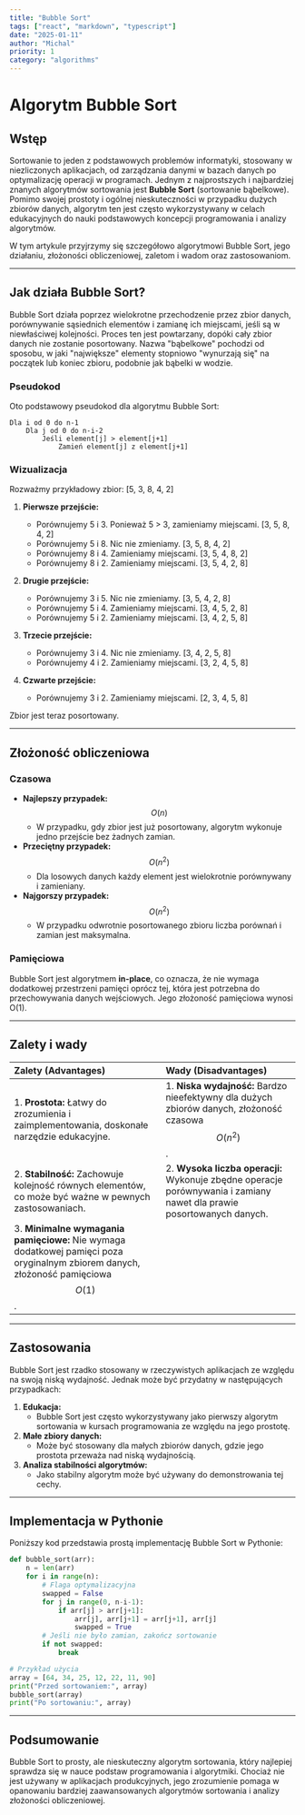 ```yaml
---
title: "Bubble Sort"
tags: ["react", "markdown", "typescript"]
date: "2025-01-11"
author: "Michal"
priority: 1
category: "algorithms"
---
```


# Algorytm Bubble Sort

## Wstęp

Sortowanie to jeden z podstawowych problemów informatyki, stosowany w niezliczonych aplikacjach, od zarządzania danymi w bazach danych po optymalizację operacji w programach. Jednym z najprostszych i najbardziej znanych algorytmów sortowania jest **Bubble Sort** (sortowanie bąbelkowe). Pomimo swojej prostoty i ogólnej nieskuteczności w przypadku dużych zbiorów danych, algorytm ten jest często wykorzystywany w celach edukacyjnych do nauki podstawowych koncepcji programowania i analizy algorytmów.

W tym artykule przyjrzymy się szczegółowo algorytmowi Bubble Sort, jego działaniu, złożoności obliczeniowej, zaletom i wadom oraz zastosowaniom.

---

## Jak działa Bubble Sort?

Bubble Sort działa poprzez wielokrotne przechodzenie przez zbior danych, porównywanie sąsiednich elementów i zamianę ich miejscami, jeśli są w niewłaściwej kolejności. Proces ten jest powtarzany, dopóki cały zbior danych nie zostanie posortowany. Nazwa "bąbelkowe" pochodzi od sposobu, w jaki "największe" elementy stopniowo "wynurzają się" na początek lub koniec zbioru, podobnie jak bąbelki w wodzie.

### Pseudokod

Oto podstawowy pseudokod dla algorytmu Bubble Sort:

```
Dla i od 0 do n-1
    Dla j od 0 do n-i-2
        Jeśli element[j] > element[j+1]
            Zamień element[j] z element[j+1]
```

### Wizualizacja

Rozważmy przykładowy zbior: [5, 3, 8, 4, 2]

1. **Pierwsze przejście:**

   - Porównujemy 5 i 3. Ponieważ 5 > 3, zamieniamy miejscami.
     [3, 5, 8, 4, 2]
   - Porównujemy 5 i 8. Nic nie zmieniamy.
     [3, 5, 8, 4, 2]
   - Porównujemy 8 i 4. Zamieniamy miejscami.
     [3, 5, 4, 8, 2]
   - Porównujemy 8 i 2. Zamieniamy miejscami.
     [3, 5, 4, 2, 8]

2. **Drugie przejście:**

   - Porównujemy 3 i 5. Nic nie zmieniamy.
     [3, 5, 4, 2, 8]
   - Porównujemy 5 i 4. Zamieniamy miejscami.
     [3, 4, 5, 2, 8]
   - Porównujemy 5 i 2. Zamieniamy miejscami.
     [3, 4, 2, 5, 8]

3. **Trzecie przejście:**

   - Porównujemy 3 i 4. Nic nie zmieniamy.
     [3, 4, 2, 5, 8]
   - Porównujemy 4 i 2. Zamieniamy miejscami.
     [3, 2, 4, 5, 8]

4. **Czwarte przejście:**

   - Porównujemy 3 i 2. Zamieniamy miejscami.
     [2, 3, 4, 5, 8]

Zbior jest teraz posortowany.

---

## Złożoność obliczeniowa

### Czasowa

- **Najlepszy przypadek:** $$O(n)$$
  - W przypadku, gdy zbior jest już posortowany, algorytm wykonuje jedno przejście bez żadnych zamian.
- **Przeciętny przypadek:** $$O(n^2)$$
  - Dla losowych danych każdy element jest wielokrotnie porównywany i zamieniany.
- **Najgorszy przypadek:** $$O(n^2)$$
  - W przypadku odwrotnie posortowanego zbioru liczba porównań i zamian jest maksymalna.

### Pamięciowa

Bubble Sort jest algorytmem **in-place**, co oznacza, że nie wymaga dodatkowej przestrzeni pamięci oprócz tej, która jest potrzebna do przechowywania danych wejściowych. Jego złożoność pamięciowa wynosi O(1).

---

## Zalety i wady


| Zalety (Advantages)                                                                 | Wady (Disadvantages)                                                                        |
| :---------------------------------------------------------------------------------- | :------------------------------------------------------------------------------------------ |
| 1. **Prostota:** Łatwy do zrozumienia i zaimplementowania, doskonałe narzędzie edukacyjne. | 1. **Niska wydajność:** Bardzo nieefektywny dla dużych zbiorów danych, złożoność czasowa $$O(n^2)$$. |
| 2. **Stabilność:** Zachowuje kolejność równych elementów, co może być ważne w pewnych zastosowaniach. | 2. **Wysoka liczba operacji:** Wykonuje zbędne operacje porównywania i zamiany nawet dla prawie posortowanych danych. |
| 3. **Minimalne wymagania pamięciowe:** Nie wymaga dodatkowej pamięci poza oryginalnym zbiorem danych, złożoność pamięciowa $$O(1)$$. |                                                                                             |


---

## Zastosowania

Bubble Sort jest rzadko stosowany w rzeczywistych aplikacjach ze względu na swoją niską wydajność. Jednak może być przydatny w następujących przypadkach:

1. **Edukacja:**
   - Bubble Sort jest często wykorzystywany jako pierwszy algorytm sortowania w kursach programowania ze względu na jego prostotę.
2. **Małe zbiory danych:**
   - Może być stosowany dla małych zbiorów danych, gdzie jego prostota przeważa nad niską wydajnością.
3. **Analiza stabilności algorytmów:**
   - Jako stabilny algorytm może być używany do demonstrowania tej cechy.

---

## Implementacja w Pythonie

Poniższy kod przedstawia prostą implementację Bubble Sort w Pythonie:

```python
def bubble_sort(arr):
    n = len(arr)
    for i in range(n):
        # Flaga optymalizacyjna
        swapped = False
        for j in range(0, n-i-1):
            if arr[j] > arr[j+1]:
                arr[j], arr[j+1] = arr[j+1], arr[j]
                swapped = True
        # Jeśli nie było zamian, zakończ sortowanie
        if not swapped:
            break

# Przykład użycia
array = [64, 34, 25, 12, 22, 11, 90]
print("Przed sortowaniem:", array)
bubble_sort(array)
print("Po sortowaniu:", array)
```

---

## Podsumowanie

Bubble Sort to prosty, ale nieskuteczny algorytm sortowania, który najlepiej sprawdza się w nauce podstaw programowania i algorytmiki. Chociaż nie jest używany w aplikacjach produkcyjnych, jego zrozumienie pomaga w opanowaniu bardziej zaawansowanych algorytmów sortowania i analizy złożoności obliczeniowej.


